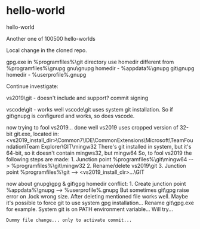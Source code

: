 # hello-world
hello-world

Another one of 100500 hello-worlds

Local change in the cloned repo.

gpg.exe in %programfiles%\git directory use homedir different from %programfiles%\gnupg
gnu\gnupg homedir - %appdata%\gnupg
git\gnupg homedir - %userprofile%\.gnupg

Continue investigate:

vs2019\git - doesn't include and support? commit signing

vscode\git - works well
	vscode\git uses system git installation. So if git\gnupg is configured and works, so does vscode.

now trying to fool vs2019... done well
	vs2019 uses cropped version of 32-bit git.exe, located in:
	<vs2019_install_dir>\Common7\IDE\CommonExtensions\Microsoft\TeamFoundation\Team Explorer\GIT\mingw32
	There's git installed in system, but it's 64-bit, so it doesn't contain mingws32, but mingw64
	So, to fool vs2019 the following steps are made:
	1. Junction point %programfiles%\git\mingw64 --> %programfiles%\git\mingw32
	2. Rename/delete vs2019\git
	3. Junction point %programfiles%\git --> <vs2019_install_dir>\...\GIT

now about gnupg\gpg & git\gpg homedir conflict:
	1. Create junction point %appdata%\gnupg --> %userprofile%\.gnupg
	But sometimes git\gpg raise error on <somefile>.lock wrong size.
	After deleting mentioned file works well. 
	Maybe it's possible to force git to use system gpg installation... Rename git\gpg.exe for example.
	System git is on PATH environment variable... Will try...
	
	Dummy file change... only to activate commit...